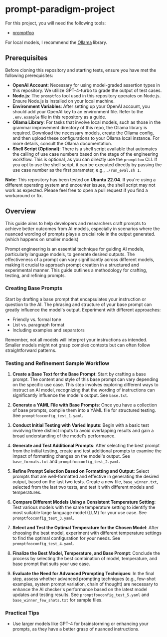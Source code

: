 # prompt-paradigm-project

For this project, you will need the following tools:
- [promptfoo](https://github.com/promptfoo/promptfoo)

For local models, I recommend the [Ollama](https://ollama.com/) library.

## Prerequisites

Before cloning this repository and starting tests, ensure you have met the following prerequisites:

- **OpenAI Account**: Necessary for using model-graded assertion types in this repository. We utilize GPT-4-turbo to grade the output of test cases.
- **Node.js**: The `promptfoo` tool used in this repository operates on Node.js. Ensure Node.js is installed on your local machine.
- **Environment Variables**: After setting up your OpenAI account, you should add your OpenAI key to an environment file. Refer to the `.env.example` file in this repository as a guide.
- **Ollama Library**: For tasks that involve local models, such as those in the grammar improvement directory of this repo, the Ollama library is required. Download the necessary models, create the Ollama config, and then upload these configurations to your Ollama local instance. For more details, consult the Ollama documentation.
- **Shell Script (Optional)**: There is a shell script available that automates the calling of use case numbers based on the stage of the engineering workflow. This is optional, as you can directly use the `promptfoo` CLI. If you opt to use the shell script, it can be executed directly by passing the use case number as the first parameter, e.g., `./run_eval.sh 1`.

**Note**: This repository has been tested on **Ubuntu 22.04**. If you're using a different operating system and encounter issues, the shell script may not work as expected. Please feel free to open a pull request if you find a workaround or fix.


## Overview
This guide aims to help developers and researchers craft prompts to achieve better outcomes from AI models, especially in scenarios where the nuanced wording of prompts plays a crucial role in the output generated. (which happens on smaller models)

Prompt engineering is an essential technique for guiding AI models, particularly language models, to generate desired outputs. The effectiveness of a prompt can vary significantly across different models, making it crucial to approach prompt creation in a structured and experimental manner. This guide outlines a methodology for crafting, testing, and refining prompts.

### Creating Base Prompts
Start by drafting a base prompt that encapsulates your instruction or question to the AI. The phrasing and structure of your base prompt can greatly influence the model's output. Experiment with different approaches:

- Friendly vs. formal tone
- List vs. paragraph format
- Including examples and separators

Remember, not all models will interpret your instructions as intended. Smaller models might not grasp complex contexts but can often follow straightforward patterns.

### Testing and Refinement Sample Workflow
1. **Create a Base Text for the Base Prompt**: Start by crafting a base prompt. The content and style of this base prompt can vary depending on the specific use case. This step involves exploring different ways to instruct an AI model, recognizing that the wording of instructions can significantly influence the model's output. See `base.txt`.
    
2. **Generate a YAML File with Base Prompts**: Once you have a collection of base prompts, compile them into a YAML file for structured testing. See `promptfooconfig_test_1.yaml`.
    
3. **Conduct Initial Testing with Varied Inputs**: Begin with a basic test involving three distinct inputs to avoid overlapping results and gain a broad understanding of the model's performance.
    
4. **Generate and Test Additional Prompts**: After selecting the best prompt from the initial testing, create and test additional prompts to examine the impact of formatting changes on the model's output. See `base_formats.txt` and `promptfooconfig_test_2.yaml`.
    
5. **Refine Prompt Selection Based on Formatting and Output**: Select prompts that are well-formatted and effective in generating the desired output, based on the last two tests. Create a new file, `base_winner.txt`, selected from the last two tests, and test it with different models and temperatures.
    
6. **Compare Different Models Using a Consistent Temperature Setting**: Test various models with the same temperature setting to identify the most suitable large language model (LLM) for your use case. See `promptfooconfig_test_3.yaml`.
    
7. **Select and Test the Optimal Temperature for the Chosen Model**: After choosing the best model, experiment with different temperature settings to find the optimal configuration for your needs. See `promptfooconfig_test_4.yaml`.
    
8. **Finalize the Best Model, Temperature, and Base Prompt**: Conclude the process by selecting the best combination of model, temperature, and base prompt that suits your use case.
    
9. **Evaluate the Need for Advanced Prompting Techniques**: In the final step, assess whether advanced prompting techniques (e.g., few-shot examples, system prompt variation, chain of thought) are necessary to enhance the AI checker's performance based on the latest model updates and testing results. See `promptfooconfig_test_5.yaml` and `base_winner_few_shots.txt` for sample files.

### Practical Tips
- Use larger models like GPT-4 for brainstorming or enhancing your prompts, as they have a better grasp of nuanced instructions.